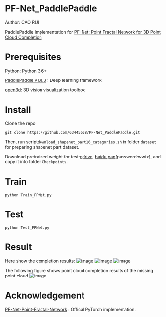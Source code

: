 # PF-Net_PaddlePaddle
Author: CAO RUI

PaddlePaddle Implementation for [PF-Net: Point Fractal Network for 3D Point Cloud Completion](https://arxiv.org/abs/2003.00410)

# Prerequisites

Python: Python 3.6+

[PaddlePaddle v1.8.3](https://github.com/PaddlePaddle/Paddle) : Deep learning framework

[open3d](http://www.open3d.org/docs/release/): 3D vision visualization toolbox

# Install

Clone the repo

```git clone https://github.com/63445538/PF-Net_PaddlePaddle.git```

Then, run script```download_shapenet_part16_catagories.sh``` in folder ```dataset``` for preparing shapenet part dataset.

Download pretrained weight for test:[gdrive](https://drive.google.com/file/d/1Ecij0Th7573Xvp8d98GhJn3DNCe2mzJ6/view?usp=sharing), [baidu pan]()(password:wwtx), and copy it into folder ```Checkpoints```.

# Train

```python Train_FPNet.py```

# Test

```python Test_FPNet.py```

# Result

Here show the completion results:
![image](https://github.com/63445538/PF-Net_PaddlePaddle/blob/master/img/1.png)
![image](https://github.com/63445538/PF-Net_PaddlePaddle/blob/master/img/2.png)
![image](https://github.com/63445538/PF-Net_PaddlePaddle/blob/master/img/3.png)

The following figure shows point cloud completion results of the missing point cloud
![image](https://github.com/63445538/PF-Net_PaddlePaddle/blob/master/img/result1.png)

# Acknowledgement

[PF-Net-Point-Fractal-Network](https://github.com/zztianzz/PF-Net-Point-Fractal-Network) : Offical PyTorch implementation.
